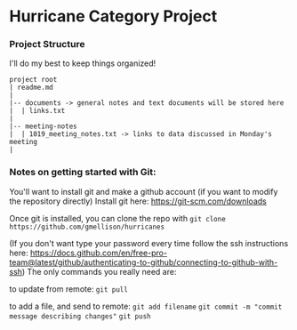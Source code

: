 # Hurricane Category Project

### Project Structure
I'll do my best to keep things organized!

```
project root
| readme.md
|
|-- documents -> general notes and text documents will be stored here
|  | links.txt
|
|-- meeting-notes
|  | 1019_meeting_notes.txt -> links to data discussed in Monday's meeting
|
```


### Notes on getting started with Git:
You'll want to install git and make a github account (if you want to modify the repository directly)
Install git here: https://git-scm.com/downloads

Once git is installed, you can clone the repo with
`git clone https://github.com/gmellison/hurricanes`

(If you don't want type your password every time follow the ssh instructions here: 
https://docs.github.com/en/free-pro-team@latest/github/authenticating-to-github/connecting-to-github-with-ssh)
The only commands you really need are: 

to update from remote:
`git pull`

to add a file, and send to remote:
`git add filename`
`git commit -m "commit message describing changes"` 
`git push`


